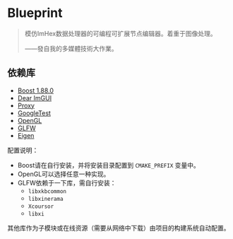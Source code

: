 # Blueprint
> 模仿ImHex数据处理器的可编程可扩展节点编辑器。着重于图像处理。
> 
> ——發自我的多媒體技術大作業。

## 依赖库

- [Boost 1.88.0](https://www.boost.org/)
- [Dear ImGUI](https://github.com/ocornut/imgui)
- [Proxy](https://github.com/microsoft/proxy)
- [GoogleTest](https://github.com/google/googletest)
- [OpenGL](https://opengl.org/)
- [GLFW](https://github.com/glfw/glfw)
- [Eigen](https://eigen.tuxfamily.org/)

配置说明：

- Boost请在自行安装，并将安装目录配置到 `CMAKE_PREFIX` 变量中。
- OpenGL可以选择任意一种实现。
- GLFW依赖于一下库，需自行安装：
  - `libxkbcommon`
  - `libxinerama`
  - `Xcoursor`
  - `libxi`

其他库作为子模块或在线资源（需要从网络中下载）由项目的构建系统自动配置。